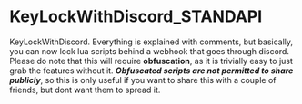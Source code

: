 # KeyLockWithDiscord_STANDAPI
KeyLockWithDiscord. Everything is explained with comments, but basically, you can now lock lua scripts behind a webhook that goes through discord.
Please do note that this will require **obfuscation**, as it is trivially easy to just grab the features without it.
***Obfuscated scripts are not permitted to share publicly***, so this is only useful if you want to share this with a couple of friends, but dont want them to spread it.

